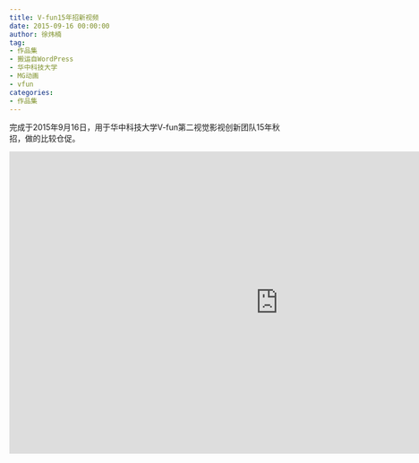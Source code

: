 ```yaml
---
title: V-fun15年招新视频
date: 2015-09-16 00:00:00
author: 徐炜楠
tag: 
- 作品集
- 搬运自WordPress
- 华中科技大学
- MG动画
- vfun
categories: 
- 作品集
---
```

<p>完成于2015年9月16日，用于华中科技大学V-fun第二视觉影视创新团队15年秋招，做的比较仓促。</p><iframe width="960" height="540" src="https://www.youtube.com/embed/MOnzxrg7IKw" frameborder="0" allowfullscreen></iframe>